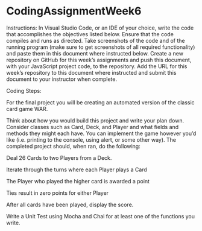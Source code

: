 # CodingAssignmentWeek6

Instructions: In Visual Studio Code, or an IDE of your choice, write the code that accomplishes the objectives listed below. Ensure that the code compiles and runs as directed. Take screenshots of the code and of the running program (make sure to get screenshots of all required functionality) and paste them in this document where instructed below. Create a new repository on GitHub for this week’s assignments and push this document, with your JavaScript project code, to the repository. Add the URL for this week’s repository to this document where instructed and submit this document to your instructor when complete. 

Coding Steps: 

For the final project you will be creating an automated version of the classic card game WAR. 

Think about how you would build this project and write your plan down. Consider classes such as Card, Deck, and Player and what fields and methods they might each have. You can implement the game however you’d like (i.e. printing to the console, using alert, or some other way). The completed project should, when ran, do the following: 

Deal 26 Cards to two Players from a Deck.  

Iterate through the turns where each Player plays a Card 

The Player who played the higher card is awarded a point 

Ties result in zero points for either Player 

After all cards have been played, display the score. 

Write a Unit Test using Mocha and Chai for at least one of the functions you write. 
